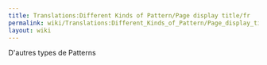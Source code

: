 ```yaml
---
title: Translations:Different Kinds of Pattern/Page display title/fr
permalink: wiki/Translations:Different_Kinds_of_Pattern/Page_display_title/fr/
layout: wiki
---
```


D'autres types de Patterns
